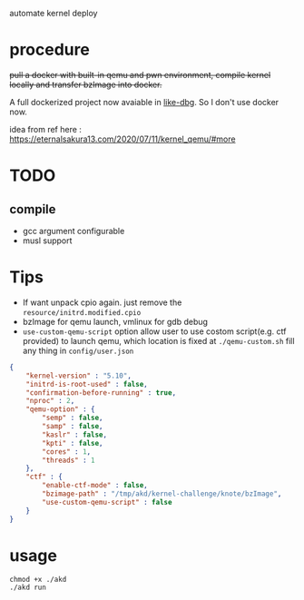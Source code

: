 automate kernel deploy

# procedure

~~pull a docker with built-in qemu and pwn environment, compile kernel locally and transfer bzImage into docker.~~

A full dockerized project now avaiable in [like-dbg](https://github.com/0xricksanchez/like-dbg). So I don't use docker now.

idea from ref here : https://eternalsakura13.com/2020/07/11/kernel_qemu/#more


# TODO
## compile
- gcc argument configurable
- musl support

# Tips
- If want unpack cpio again. just remove the `resource/initrd.modified.cpio`
- bzImage for qemu launch, vmlinux for gdb debug
- `use-custom-qemu-script` option allow user to use costom script(e.g. ctf provided) to launch qemu, which location is fixed at `./qemu-custom.sh`
fill any thing in `config/user.json`
```json
{
    "kernel-version" : "5.10",
    "initrd-is-root-used" : false,
    "confirmation-before-running" : true,
    "nproc" : 2,
    "qemu-option" : {
        "semp" : false,
        "samp" : false,
        "kaslr" : false,
        "kpti" : false,
        "cores" : 1,
        "threads" : 1
    },
    "ctf" : {
        "enable-ctf-mode" : false,
        "bzimage-path" : "/tmp/akd/kernel-challenge/knote/bzImage",
        "use-custom-qemu-script" : false
    }
}
```

# usage
```shell
chmod +x ./akd
./akd run
```